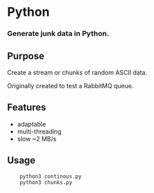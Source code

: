 
# Python

### Generate junk data in Python.


## Purpose

Create a stream or chunks of random ASCII data.

Originally created to test a RabbitMQ queue.


## Features

+ adaptable
+ multi-threading
+ slow ~2 MB/s


## Usage

```bash
    python3 continous.py
    python3 chunks.py
```
